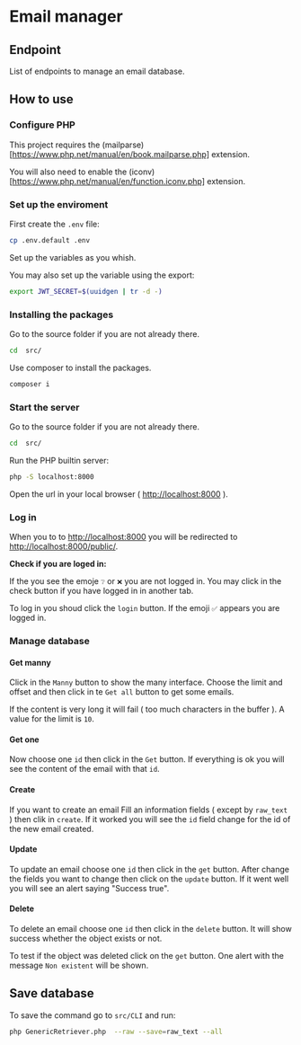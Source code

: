 # Email manager

## Endpoint

List of endpoints to manage an email database.

## How to use

### Configure PHP

This project requires the (mailparse)[https://www.php.net/manual/en/book.mailparse.php] extension.

You will also need to enable the (iconv)[https://www.php.net/manual/en/function.iconv.php] extension.

### Set up the enviroment

First create the `.env` file:

```bash
cp .env.default .env
```

Set up the variables as you whish.

You may also set up the variable using the export:

```bash
export JWT_SECRET=$(uuidgen | tr -d -)
```

### Installing the packages

Go to the source folder if you are not already there.

```bash
cd  src/
```

Use composer to install the packages.

```bash
composer i
```

### Start the server

Go to the source folder if you are not already there.

```bash
cd  src/
```

Run the PHP builtin server:

```bash
php -S localhost:8000
```

Open the url in your local browser ( <http://localhost:8000> ).

### Log in

When you to to  <http://localhost:8000> you will be redirected
to <http://localhost:8000/public/>.

**Check if you are loged in:**

If the you see the emoje `❔` or `❌` you are not logged in.
You may click in the check button if you have logged in in
another tab.

To log in you shoud click the `login` button. If the emoji
`✅` appears you are logged in.

### Manage database

#### Get manny

Click in the `Manny` button to show the many interface.
Choose the limit and offset and then click in te `Get all` button to get some emails.

If the content is very long it will fail ( too much characters in the buffer ).
A value for the limit is `10`.

#### Get one

Now choose one `id` then click in the `Get` button.
If everything is ok you will see the content of the email with that `id`.

#### Create

If you want to create an email Fill an information fields ( except by `raw_text` ) then clik in `create`.
If it worked you will see the `id` field change for the id of the new email created.

#### Update

To update an email choose one `id` then click in the `get` button.
After change the fields you want to change then click on the `update` button.
If it went well you will see an alert saying "Success true".

#### Delete

To delete an email choose one `id` then click in the `delete` button.
It will show success whether the object exists or not.

To test if the object was deleted click on the `get` button.
One alert with the message `Non existent` will be shown.

## Save database

To save the command go to `src/CLI` and run:

```bash
php GenericRetriever.php  --raw --save=raw_text --all
```
